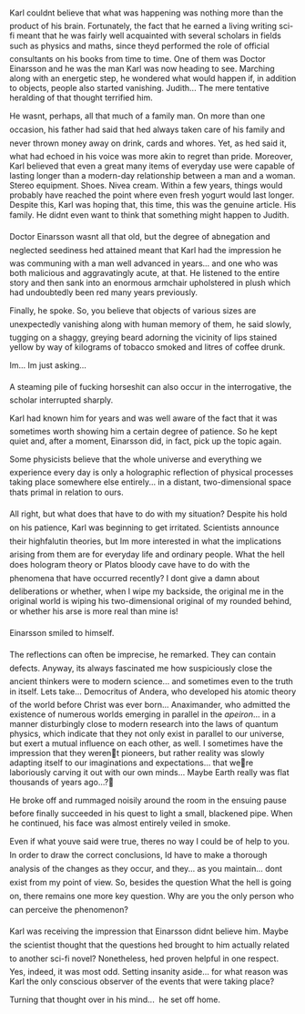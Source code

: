 Karl couldnt believe that what was happening was nothing more than the product of his brain. Fortunately, the fact that he earned a living writing sci-fi meant that he was fairly well acquainted with several scholars in fields such as physics and maths, since theyd performed the role of official consultants on his books from time to time. One of them was Doctor Einarsson and he was the man Karl was now heading to see. Marching along with an energetic step, he wondered what would happen if, in addition to objects, people also started vanishing. Judith... The mere tentative heralding of that thought terrified him.

He wasnt, perhaps, all that much of a family man. On more than one occasion, his father had said that hed always taken care of his family and never thrown money away on drink, cards and whores. Yet, as hed said it, what had echoed in his voice was more akin to regret than pride. Moreover, Karl believed that even a great many items of everyday use were capable of lasting longer than a modern-day relationship between a man and a woman. Stereo equipment. Shoes. Nivea cream. Within a few years, things would probably have reached the point where even fresh yogurt would last longer. Despite this, Karl was hoping that, this time, this was the genuine article. His family. He didnt even want to think that something might happen to Judith.

Doctor Einarsson wasnt all that old, but the degree of abnegation and neglected seediness hed attained meant that Karl had the impression he was communing with a man well advanced in years... and one who was both malicious and aggravatingly acute, at that. He listened to the entire story and then sank into an enormous armchair upholstered in plush which had undoubtedly been red many years previously.

Finally, he spoke. So, you believe that objects of various sizes are unexpectedly vanishing along with human memory of them, he said slowly, tugging on a shaggy, greying beard adorning the vicinity of lips stained yellow by way of kilograms of tobacco smoked and litres of coffee drunk.

Im... Im just asking...

A steaming pile of fucking horseshit can also occur in the interrogative, the scholar interrupted sharply.

Karl had known him for years and was well aware of the fact that it was sometimes worth showing him a certain degree of patience. So he kept quiet and, after a moment, Einarsson did, in fact, pick up the topic again.

Some physicists believe that the whole universe and everything we experience every day is only a holographic reflection of physical processes taking place somewhere else entirely... in a distant, two-dimensional space thats primal in relation to ours.

All right, but what does that have to do with my situation? Despite his hold on his patience, Karl was beginning to get irritated. Scientists announce their highfalutin theories, but Im more interested in what the implications arising from them are for everyday life and ordinary people. What the hell does hologram theory or Platos bloody cave have to do with the phenomena that have occurred recently? I dont give a damn about deliberations or whether, when I wipe my backside, the original me in the original world is wiping his two-dimensional original of my rounded behind, or whether his arse is more real than mine is!

Einarsson smiled to himself.

The reflections can often be imprecise, he remarked. They can contain defects. Anyway, its always fascinated me how suspiciously close the ancient thinkers were to modern science... and sometimes even to the truth in itself. Lets take... Democritus of Andera, who developed his atomic theory of the world before Christ was ever born... Anaximander, who admitted the existence of numerous worlds emerging in parallel in the *apeiron*... in a manner disturbingly close to modern research into the laws of quantum physics, which indicate that they not only exist in parallel to our universe, but exert a mutual influence on each other, as well. I sometimes have the impression that they werent pioneers, but rather reality was slowly adapting itself to our imaginations and expectations... that were laboriously carving it out with our own minds... Maybe Earth really was flat thousands of years ago...?

He broke off and rummaged noisily around the room in the ensuing pause before finally succeeded in his quest to light a small, blackened pipe. When he continued, his face was almost entirely veiled in smoke.

Even if what youve said were true, theres no way I could be of help to you. In order to draw the correct conclusions, Id have to make a thorough analysis of the changes as they occur, and they... as you maintain... dont exist from my point of view. So, besides the question What the hell is going on, there remains one more key question. Why are you the only person who can perceive the phenomenon?

Karl was receiving the impression that Einarsson didnt believe him. Maybe the scientist thought that the questions hed brought to him actually related to another sci-fi novel? Nonetheless, hed proven helpful in one respect. Yes, indeed, it was most odd. Setting insanity aside... for what reason was Karl the only conscious observer of the events that were taking place?

Turning that thought over in his mind...  he set off home. 